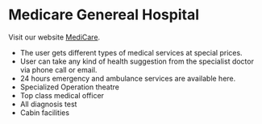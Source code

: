 # Medicare Genereal Hospital

Visit our website [MediCare](https://eager-noether-c223c7.netlify.app).

- The user gets different types of medical services at special prices.
- User can take any kind of health suggestion from the specialist doctor via phone call or email.
- 24 hours emergency and ambulance services are available here.
- Specialized Operation theatre
- Top class medical officer
- All diagnosis test 
- Cabin facilities